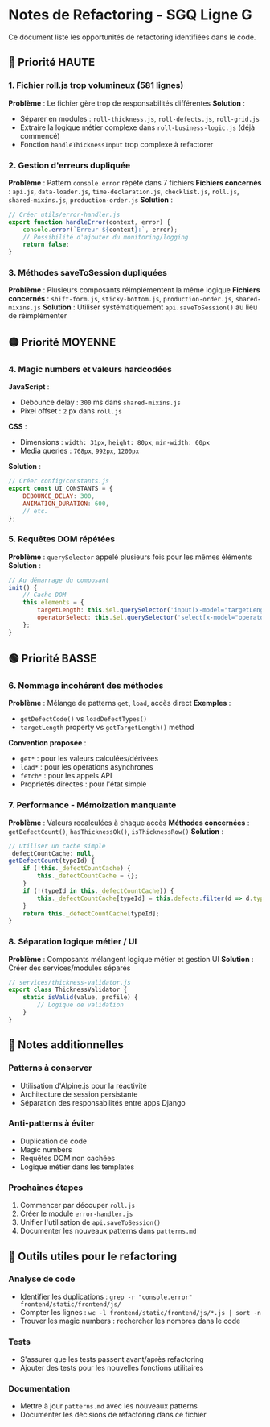 # Notes de Refactoring - SGQ Ligne G

Ce document liste les opportunités de refactoring identifiées dans le code.

## 🔴 Priorité HAUTE

### 1. Fichier roll.js trop volumineux (581 lignes)
**Problème** : Le fichier gère trop de responsabilités différentes
**Solution** : 
- Séparer en modules : `roll-thickness.js`, `roll-defects.js`, `roll-grid.js`
- Extraire la logique métier complexe dans `roll-business-logic.js` (déjà commencé)
- Fonction `handleThicknessInput` trop complexe à refactorer

### 2. Gestion d'erreurs dupliquée
**Problème** : Pattern `console.error` répété dans 7 fichiers
**Fichiers concernés** : `api.js`, `data-loader.js`, `time-declaration.js`, `checklist.js`, `roll.js`, `shared-mixins.js`, `production-order.js`
**Solution** : 
```javascript
// Créer utils/error-handler.js
export function handleError(context, error) {
    console.error(`Erreur ${context}:`, error);
    // Possibilité d'ajouter du monitoring/logging
    return false;
}
```

### 3. Méthodes saveToSession dupliquées
**Problème** : Plusieurs composants réimplémentent la même logique
**Fichiers concernés** : `shift-form.js`, `sticky-bottom.js`, `production-order.js`, `shared-mixins.js`
**Solution** : Utiliser systématiquement `api.saveToSession()` au lieu de réimplémenter

## 🟡 Priorité MOYENNE

### 4. Magic numbers et valeurs hardcodées
**JavaScript** :
- Debounce delay : `300` ms dans `shared-mixins.js`
- Pixel offset : `2` px dans `roll.js`

**CSS** :
- Dimensions : `width: 31px`, `height: 80px`, `min-width: 60px`
- Media queries : `768px`, `992px`, `1200px`

**Solution** :
```javascript
// Créer config/constants.js
export const UI_CONSTANTS = {
    DEBOUNCE_DELAY: 300,
    ANIMATION_DURATION: 600,
    // etc.
};
```

### 5. Requêtes DOM répétées
**Problème** : `querySelector` appelé plusieurs fois pour les mêmes éléments
**Solution** :
```javascript
// Au démarrage du composant
init() {
    // Cache DOM
    this.elements = {
        targetLength: this.$el.querySelector('input[x-model="targetLength"]'),
        operatorSelect: this.$el.querySelector('select[x-model="operatorId"]')
    };
}
```

## 🟢 Priorité BASSE

### 6. Nommage incohérent des méthodes
**Problème** : Mélange de patterns `get`, `load`, accès direct
**Exemples** :
- `getDefectCode()` vs `loadDefectTypes()`
- `targetLength` property vs `getTargetLength()` method

**Convention proposée** :
- `get*` : pour les valeurs calculées/dérivées
- `load*` : pour les opérations asynchrones
- `fetch*` : pour les appels API
- Propriétés directes : pour l'état simple

### 7. Performance - Mémoization manquante
**Problème** : Valeurs recalculées à chaque accès
**Méthodes concernées** : `getDefectCount()`, `hasThicknessOk()`, `isThicknessRow()`
**Solution** :
```javascript
// Utiliser un cache simple
_defectCountCache: null,
getDefectCount(typeId) {
    if (!this._defectCountCache) {
        this._defectCountCache = {};
    }
    if (!(typeId in this._defectCountCache)) {
        this._defectCountCache[typeId] = this.defects.filter(d => d.typeId == typeId).length;
    }
    return this._defectCountCache[typeId];
}
```

### 8. Séparation logique métier / UI
**Problème** : Composants mélangent logique métier et gestion UI
**Solution** : Créer des services/modules séparés
```javascript
// services/thickness-validator.js
export class ThicknessValidator {
    static isValid(value, profile) {
        // Logique de validation
    }
}
```

## 📝 Notes additionnelles

### Patterns à conserver
- Utilisation d'Alpine.js pour la réactivité
- Architecture de session persistante
- Séparation des responsabilités entre apps Django

### Anti-patterns à éviter
- Duplication de code
- Magic numbers
- Requêtes DOM non cachées
- Logique métier dans les templates

### Prochaines étapes
1. Commencer par découper `roll.js`
2. Créer le module `error-handler.js`
3. Unifier l'utilisation de `api.saveToSession()`
4. Documenter les nouveaux patterns dans `patterns.md`

## 🔧 Outils utiles pour le refactoring

### Analyse de code
- Identifier les duplications : `grep -r "console.error" frontend/static/frontend/js/`
- Compter les lignes : `wc -l frontend/static/frontend/js/*.js | sort -n`
- Trouver les magic numbers : rechercher les nombres dans le code

### Tests
- S'assurer que les tests passent avant/après refactoring
- Ajouter des tests pour les nouvelles fonctions utilitaires

### Documentation
- Mettre à jour `patterns.md` avec les nouveaux patterns
- Documenter les décisions de refactoring dans ce fichier